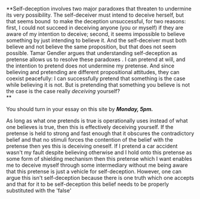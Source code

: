 **Self-deception involves two major paradoxes that threaten to undermine its very possibility. The self-deceiver must intend to deceive herself, but that seems bound  to make the deception unsuccessful, for two reasons: first, I could not succeed in deceiving anyone (you or myself) if they are  aware of my intention to deceive; second, it seems impossible to believe something by just intending to believe it. And the self-deceiver must both believe and not believe the same proposition, but that does not seem possible. Tamar Gendler argues that understanding self-deception as pretense allows us to resolve these paradoxes . I can pretend at will, and the intention to pretend does not undermine my pretense. And since believing and pretending are different propositional attitudes, they can coexist peacefully: I can successfully pretend that something is the case while believing it is not. But is pretending that something you believe is not the case is the case really _deceiving_ yourself?  
**

You should turn in your essay on this site by **_Monday, 5pm._**

As long as what one pretends is true is operationally uses instead of what one believes is true, then this is effectively deceiving yourself. If the pretense is held to strong and fast enough that it obscures the contradictory belief and that no stimuli forces the contention of the belief with the pretense then yes this is deceiving oneself. If I pretend a car accident wasn't my fault despite believing otherwise and I hold onto this pretense as some form of shielding mechanism then this pretense which I want enables me to deceive myself through some intermediary without me being aware that this pretense is just a vehicle for self-deception. However, one can argue this isn't self-deception because there is one truth which one accepts and that for it to be self-deception this belief needs to be properly substituted with the 'false'